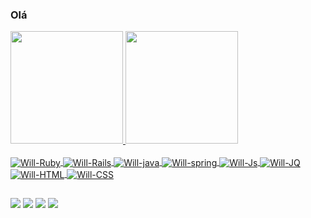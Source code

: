 ### Olá

<div>
  <a href="https://github.com/wferdinando">
  <img height="180em" src="https://github-readme-stats.vercel.app/api?username=wferdinando&show_icons=true&theme=blue-green&include_all_commits=true&count_private=true"/>
  <img height="180em" src="https://github-readme-stats.vercel.app/api/top-langs/?username=wferdinando&layout=compact&langs_count=7&theme=blue-green"/>
</div>
<div style="display: inline_block"><br>
  <img align="center" alt="Will-Ruby" src="https://img.shields.io/badge/Ruby-CC342D?style=for-the-badge&logo=ruby&logoColor=white">
  <img align="center" alt="Will-Rails" src="https://img.shields.io/badge/Ruby_on_Rails-CC0000?style=for-the-badge&logo=ruby-on-rails&logoColor=white">
  <img align="center" alt="Will-java" src="https://img.shields.io/badge/java-%23ED8B00.svg?style=for-the-badge&logo=java&logoColor=white">
  <img align="center" alt="Will-spring" src="https://img.shields.io/badge/spring-%236DB33F.svg?style=for-the-badge&logo=spring&logoColor=white">
  <img align="center" alt="Will-Js" src="https://img.shields.io/badge/JavaScript-F7DF1E?style=for-the-badge&logo=javascript&logoColor=black">
  <img align="center" alt="Will-JQ" src="https://img.shields.io/badge/jQuery-0769AD?style=for-the-badge&logo=jquery&logoColor=white">
  <img align="center" alt="Will-HTML" src="https://img.shields.io/badge/HTML5-E34F26?style=for-the-badge&logo=html5&logoColor=white">
  <img align="center" alt="Will-CSS" src="https://img.shields.io/badge/CSS3-1572B6?style=for-the-badge&logo=css3&logoColor=white">
</div>
  
  ##
  
  <div>
    <a href="https://www.instagram.com/willyan_ferdinando" target="_blank"><img src="https://img.shields.io/badge/-Instagram-%23E4405F?style=for-the-badge&logo=instagram&logoColor=white" target="_blank"></a>
    <a href="https://www.facebook.com/wferdinando" target="_blank"><img src="https://img.shields.io/badge/Facebook-1877F2?style=for-the-badge&logo=facebook&logoColor=white" target="_blank"></a>
    <a href = "mailto:willyantferdinando@gmail.com"><img src="https://img.shields.io/badge/-Gmail-%23333?style=for-the-badge&logo=gmail&logoColor=white" target="_blank"></a>
    <a href="https://www.linkedin.com/in/willyanferdinando" target="_blank"><img src="https://img.shields.io/badge/-LinkedIn-%230077B5?style=for-the-badge&logo=linkedin&logoColor=white" target="_blank"></a> 
  </div>
